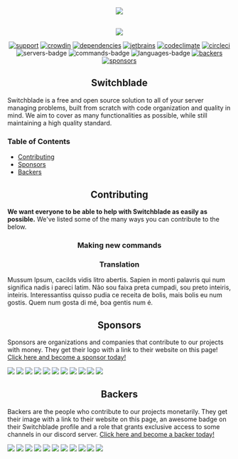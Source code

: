 <div align="center">
  <img src="https://i.imgur.com/LID4HYe.png"><br><br>

  <img src="https://i.imgur.com/SVyi88i.png"><br>

  [![support][support-badge]][support-invite]
  [![crowdin][crowdin-badge]][crowdin-url]
  [![dependencies][dependencies-badge]][dependencies-url]
  [![jetbrains][jetbrains-badge]][jetbrains-url]
  [![codeclimate][codeclimate-badge]][codeclimate-url]
  [![circleci][circleci-badge]][circleci-url]
  ![servers-badge]
  ![commands-badge]
  ![languages-badge]
  [![backers][backers-badge]][backers-url]
  [![sponsors][sponsors-badge]][sponsors-url]
</div>

<h2 align="center">Switchblade</h2>

Switchblade is a free and open source solution to all of your server managing problems, built from scratch with code organization and quality in mind. We aim to cover as many functionalities as possible, while still maintaining a high quality standard.

<h3>Table of Contents</h3>

- [Contributing](#contributing)
- [Sponsors](#sponsors)
- [Backers](#backers)

<h2 align="center">Contributing</h2>

**We want everyone to be able to help with Switchblade as easily as possible.** We've listed some of the many ways you can contribute to the below.

<h3 align="center">Making new commands</h3>

<h3 align="center">Translation</h3>

Mussum Ipsum, cacilds vidis litro abertis. Sapien in monti palavris qui num significa nadis i pareci latim. Não sou faixa preta cumpadi, sou preto inteiris, inteiris. Interessantiss quisso pudia ce receita de bolis, mais bolis eu num gostis. Quem num gosta di mé, boa gentis num é.

<h2 align="center">Sponsors</h2>

Sponsors are organizations and companies that contribute to our projects with money. They get their logo with a link to their website on this page! [Click here and become a sponsor today!]([sponsors-url])

<a href="https://opencollective.com/switchblade/sponsor/0/website?requireActive=false" target="_blank"><img src="https://opencollective.com/switchblade/sponsor/0/avatar.svg?requireActive=false"></a>
<a href="https://opencollective.com/switchblade/sponsor/1/website?requireActive=false" target="_blank"><img src="https://opencollective.com/switchblade/sponsor/1/avatar.svg?requireActive=false"></a>
<a href="https://opencollective.com/switchblade/sponsor/2/website?requireActive=false" target="_blank"><img src="https://opencollective.com/switchblade/sponsor/2/avatar.svg?requireActive=false"></a>
<a href="https://opencollective.com/switchblade/sponsor/3/website?requireActive=false" target="_blank"><img src="https://opencollective.com/switchblade/sponsor/3/avatar.svg?requireActive=false"></a>
<a href="https://opencollective.com/switchblade/sponsor/4/website?requireActive=false" target="_blank"><img src="https://opencollective.com/switchblade/sponsor/4/avatar.svg?requireActive=false"></a>
<a href="https://opencollective.com/switchblade/sponsor/5/website?requireActive=false" target="_blank"><img src="https://opencollective.com/switchblade/sponsor/5/avatar.svg?requireActive=false"></a>
<a href="https://opencollective.com/switchblade/sponsor/6/website?requireActive=false" target="_blank"><img src="https://opencollective.com/switchblade/sponsor/6/avatar.svg?requireActive=false"></a>
<a href="https://opencollective.com/switchblade/sponsor/7/website?requireActive=false" target="_blank"><img src="https://opencollective.com/switchblade/sponsor/7/avatar.svg?requireActive=false"></a>
<a href="https://opencollective.com/switchblade/sponsor/8/website?requireActive=false" target="_blank"><img src="https://opencollective.com/switchblade/sponsor/8/avatar.svg?requireActive=false"></a>
<a href="https://opencollective.com/switchblade/sponsor/9/website?requireActive=false" target="_blank"><img src="https://opencollective.com/switchblade/sponsor/9/avatar.svg?requireActive=false"></a>
<a href="https://opencollective.com/switchblade/sponsor/10/website?requireActive=false" target="_blank"><img src="https://opencollective.com/switchblade/sponsor/10/avatar.svg?requireActive=false"></a>

<h2 align="center">Backers</h2>

Backers are the people who contribute to our projects monetarily. They get their image with a link to their website on this page, an awesome badge on their Switchblade profile and a role that grants exclusive access to some channels in our discord server. [Click here and become a backer today!]([backers-url])

<a href="https://opencollective.com/switchblade/backer/0/website?requireActive=false" target="_blank"><img src="https://opencollective.com/switchblade/backer/0/avatar.svg?requireActive=false"></a>
<a href="https://opencollective.com/switchblade/backer/1/website?requireActive=false" target="_blank"><img src="https://opencollective.com/switchblade/backer/1/avatar.svg?requireActive=false"></a>
<a href="https://opencollective.com/switchblade/backer/2/website?requireActive=false" target="_blank"><img src="https://opencollective.com/switchblade/backer/2/avatar.svg?requireActive=false"></a>
<a href="https://opencollective.com/switchblade/backer/3/website?requireActive=false" target="_blank"><img src="https://opencollective.com/switchblade/backer/3/avatar.svg?requireActive=false"></a>
<a href="https://opencollective.com/switchblade/backer/4/website?requireActive=false" target="_blank"><img src="https://opencollective.com/switchblade/backer/4/avatar.svg?requireActive=false"></a>
<a href="https://opencollective.com/switchblade/backer/5/website?requireActive=false" target="_blank"><img src="https://opencollective.com/switchblade/backer/5/avatar.svg?requireActive=false"></a>
<a href="https://opencollective.com/switchblade/backer/6/website?requireActive=false" target="_blank"><img src="https://opencollective.com/switchblade/backer/6/avatar.svg?requireActive=false"></a>
<a href="https://opencollective.com/switchblade/backer/7/website?requireActive=false" target="_blank"><img src="https://opencollective.com/switchblade/backer/7/avatar.svg?requireActive=false"></a>
<a href="https://opencollective.com/switchblade/backer/8/website?requireActive=false" target="_blank"><img src="https://opencollective.com/switchblade/backer/8/avatar.svg?requireActive=false"></a>
<a href="https://opencollective.com/switchblade/backer/9/website?requireActive=false" target="_blank"><img src="https://opencollective.com/switchblade/backer/9/avatar.svg?requireActive=false"></a>
<a href="https://opencollective.com/switchblade/backer/10/website?requireActive=false" target="_blank"><img src="https://opencollective.com/switchblade/backer/10/avatar.svg?requireActive=false"></a>

[support-invite]: https://support.switchblade.xyz
[support-badge]: https://img.shields.io/badge/dynamic/json.svg?label=chat%20on%20Discord&colorB=7289DA&url=https%3A%2F%2Fdiscordapp.com%2Fapi%2Fservers%2F445203868624748555%2Fembed.json&query=%24.members.length&suffix=%20online&logo=discord

[crowdin-url]: https://translate.switchblade.xyz
[crowdin-badge]: https://d322cqt584bo4o.cloudfront.net/switchblade/localized.svg

[dependencies-url]: https://david-dm.org/SwitchbladeBot/switchblade/
[dependencies-badge]: https://david-dm.org/SwitchbladeBot/switchblade/status.svg

[jetbrains-url]: https://www.jetbrains.com/?from=switchblade/
[jetbrains-badge]: https://img.shields.io/badge/Powered%20by%20JetBrains-gray.svg?logo=webstorm

[codeclimate-url]: https://codeclimate.com/github/SwitchbladeBot/switchblade/maintainability
[codeclimate-badge]: https://img.shields.io/codeclimate/maintainability/SwitchbladeBot/switchblade.svg

[circleci-url]: https://circleci.com/gh/SwitchbladeBot/switchblade
[circleci-badge]: https://img.shields.io/circleci/project/github/SwitchbladeBot/switchblade/dev.svg?logo=circleci

[backers-url]: https://opencollective.com/switchblade#backer
[backers-badge]: https://opencollective.com/switchblade/tiers/backer/badge.svg?label=backers&color=brightgreen

[sponsors-url]: https://opencollective.com/switchblade#sponsor
[sponsors-badge]: https://opencollective.com/switchblade/tiers/sponsor/badge.svg?label=sponsors&color=brightgreen

[servers-badge]: https://img.shields.io/badge/dynamic/json.svg?label=servers&colorB=7289DA&url=https://prod.switchblade.xyz/api/statistics&query=serverCount

[commands-badge]: https://img.shields.io/badge/dynamic/json.svg?label=commands&colorB=7289DA&url=https://prod.switchblade.xyz/api/statistics&query=commandCount

[languages-badge]: https://img.shields.io/badge/dynamic/json.svg?label=languages&colorB=7289DA&url=https://prod.switchblade.xyz/api/statistics&query=languageCount

<!-- Widgets -->
[discordbots-widget]: https://discordbots.org/api/widget/445277324175474689.svg
[botsfordiscord-widget]: https://botsfordiscord.com/api/bot/445277324175474689/widget
[discordbotlist-widget]: https://discordbotlist.com/bots/445277324175474689/widget
